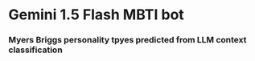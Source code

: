 # Gemini 1.5 Flash MBTI bot
### Myers Briggs personality tpyes predicted from LLM context classification
